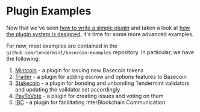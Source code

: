 # Plugin Examples

Now that we've seen [how to write a simple plugin](/docs/guide/example-plugin.md)
and taken a look at [how the plugin system is designed](/docs/guide/plugin-design.md),
it's time for some more advanced examples.

For now, most examples are contained in the `github.com/tendermint/basecoin-examples` repository.
In particular, we have the following:

1. [Mintcoin](https://github.com/tendermint/basecoin-examples/tree/develop/mintcoin) - a plugin for issuing new Basecoin tokens
2. [Trader](https://github.com/tendermint/basecoin-examples/tree/develop/trader) - a plugin for adding escrow and options features to Basecoin
3. [Stakecoin](https://github.com/tendermint/basecoin-examples/tree/develop/stake) - a plugin for bonding and unbonding Tendermint validators and updating the validator set accordingly
4. [PayToVote](https://github.com/tendermint/basecoin-examples/tree/develop/paytovote) - a plugin for creating issues and voting on them
5. [IBC](/docs/guide/ibc.md) - a plugin for facilitating InterBlockchain Communication
